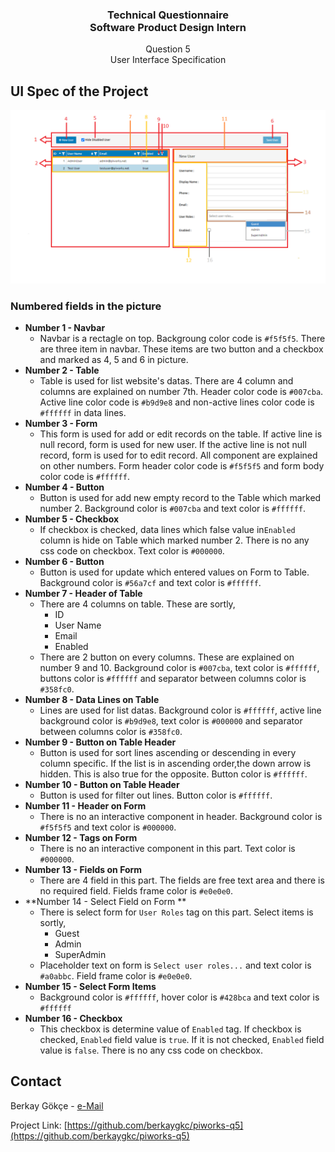 <p align="center">
  <h3 align="center">Technical Questionnaire<br>Software Product Design Intern</h3>

  <p align="center">
    Question 5<br>User Interface Specification
  </p>
</p>

## UI Spec of the Project

[![UI][ui]]()

### Numbered fields in the picture

* **Number 1 - Navbar** 
	* Navbar is a rectagle on top. Backgroung color code is `#f5f5f5`. There are three item in navbar. These items are two button and a checkbox and  marked as 4, 5 and 6 in picture. 
* **Number 2 - Table**
	* Table is used for list website's datas. There are 4 column and columns are explained on number 7th. Header color code is `#007cba`. Active line color code is `#b9d9e8` and non-active lines color code is `#ffffff` in data lines.
* **Number 3 - Form**
	* This form is used for add or edit records on the table. If active line is null record, form is used for new user. If the active line is not null record, form is used for to edit record. All component are explained on other numbers. Form header color code is `#f5f5f5` and form body color code is `#ffffff`.
* **Number 4 - Button**
	*  Button is used for add new empty record to the Table which marked number 2. Background color is `#007cba` and text color is `#ffffff`.
* **Number 5 - Checkbox**
	* If checkbox is checked, data lines which false value in`Enabled` column is hide on Table which marked number 2. There is no any css code on checkbox. Text color is `#000000`.
* **Number 6 - Button**
	* Button is used for update which entered values on Form to Table. Background color is `#56a7cf` and text color is `#ffffff`.
* **Number 7 - Header of Table**
	* There are 4 columns on table. These are sortly,
		* ID
		* User Name
		* Email
		* Enabled
	* There are 2 button on every columns. These are explained on number 9 and 10. Background color is `#007cba`, text color is `#ffffff`, buttons color is `#ffffff` and separator between columns color is `#358fc0`.
* **Number 8 - Data Lines on Table**
	* Lines are used for list datas. Background color is `#ffffff`, active line background color is `#b9d9e8`, text color is `#000000` and separator between columns color is `#358fc0`.
* **Number 9 - Button on Table Header**
	* Button is used for sort lines ascending or descending in every column specific. If the list is in ascending order,the down arrow is hidden. This is also true for the opposite. Button color is `#ffffff`.
* **Number 10 - Button on Table Header**
	* Button is used for filter out lines. Button color is `#ffffff`.
* **Number 11 - Header on Form**
	* There is no an interactive component in header. Background color is `#f5f5f5` and text color is `#000000`.
* **Number 12 - Tags on Form**
	*  There is no an interactive component in this part. Text color is `#000000`.
* **Number 13 - Fields on Form**
	* There are 4 field in this part. The fields are free text area and there is no required field. Fields frame color is `#e0e0e0`.
* **Number 14 - Select Field on Form **
	* There is select form for `User Roles` tag on this part. Select items is sortly,
		* Guest
		* Admin
		* SuperAdmin
	* Placeholder text on form is `Select user roles...` and text color is `#a0abbc`. Field frame color is `#e0e0e0`.
* **Number 15 - Select Form Items**
	* Background color is `#ffffff`, hover color is `#428bca` and text color is `#ffffff`
* **Number 16 - Checkbox**
	* This checkbox is determine value of `Enabled` tag. If checkbox is checked, `Enabled` field value is `true`. If it is not checked, `Enabled` field value is `false`. There is no any css code on checkbox.

## Contact

Berkay Gökçe - [e-Mail](mailto:berkaygkc7@gmail.com)

Project Link: [https://github.com/berkaygkc/piworks-q5](https://github.com/berkaygkc/piworks-q5)

[ui]: https://github.com/berkaygkc/piworks-q5/blob/main/images/ui.png
